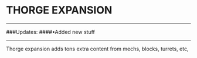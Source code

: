 THORGE EXPANSION
=========
***
###Updates:
####•Added new stuff
***
Thorge expansion adds tons extra content from
mechs, blocks, turrets, etc, 